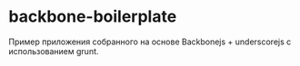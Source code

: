 # backbone-boilerplate
Пример приложения собранного на основе Backbonejs + underscorejs  с использованием grunt.
